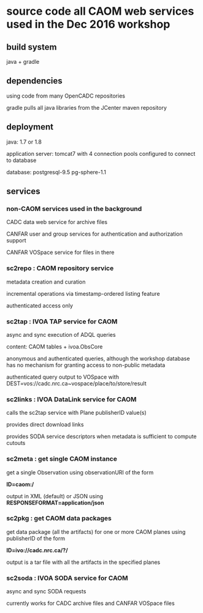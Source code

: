 # source code all CAOM web services used in the Dec 2016 workshop

## build system

java + gradle

## dependencies

using code from many OpenCADC repositories

gradle pulls all java libraries from the JCenter maven repository

## deployment

java: 1.7 or 1.8

application server: tomcat7 with 4 connection pools configured to connect to database

database: postgresql-9.5 pg-sphere-1.1

## services

### non-CAOM services used in the background

CADC data web service for archive files

CANFAR user and group services for authentication and authorization support

CANFAR VOSpace service for files in there

### sc2repo : CAOM repository service

metadata creation and curation

incremental operations via timestamp-ordered listing feature

authenticated access only

### sc2tap : IVOA TAP service for CAOM

async and sync execution of ADQL queries

content: CAOM tables + ivoa.ObsCore

anonymous and authenticated queries, although the workshop database has no mechanism for granting access to non-public metadata

authenticated query output to VOSpace with DEST=vos://cadc.nrc.ca~vospace/place/to/store/result

### sc2links : IVOA DataLink service for CAOM

calls the sc2tap service with Plane publisherID value(s)

provides direct download links

provides SODA service descriptors when metadata is sufficient to compute cutouts

### sc2meta : get single CAOM instance

get a single Observation using observationURI of the form 

**ID=caom:<collection>/<observationID>**

output in XML (default) or JSON using **RESPONSEFORMAT=application/json**

### sc2pkg : get CAOM data packages

get data package (all the artifacts) for one or more CAOM planes using publisherID of the form 

**ID=ivo://cadc.nrc.ca/<collection>?<observationID>/<productID>**

output is a tar file with all the artifacts in the specified planes

### sc2soda : IVOA SODA service for CAOM

async and sync SODA requests

currently works for CADC archive files and CANFAR VOSpace files

